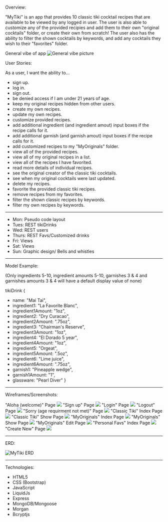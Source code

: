 Overview:

"MyTiki" is an app that provides 10 classic tiki cocktail recipes that are available to be viewed by any logged in user. The user is also able to customize any of the provided recipies and add them to their own "original cocktails" folder, or create their own from scratch! The user also has the ability to filter the shown cocktails by keywords, and add any cocktails they wish to their "favorites" folder. 


General vibe of app
![General vibe picture](/tikiappwireframes/WireframesTIKIApp-Copy%20of%20Aloha.drawio.png)


User Stories:

As a user, I want the ability to... 
  - sign up.
  - log in.  
  - sign out. 
  - be denied access if I am under 21 years of age.
  - keep my original recipes hidden from other users.
  - create my own recipes. 
  - update my own recipes.
  - customize provided recipes.
  - add additional ingredient (and ingredient amout) input boxes if the recipe calls for it.
  - add additional garnish (and garnish amout) input boxes if the recipe calls for it.
  - add customized recipes to my "MyOriginals" folder.
  - view all of the provided recipes. 
  - view all of my original recipes in a list. 
  - view all of the recipes I have favorited.
  - read more details of individual recipes. 
  - see the original creator of the classic tiki cocktails.
  - see when my original cocktails were last updated.
  - delete my recipes.  
  - favorite the provided classic tiki recipes.  
  - remove recipes from my favorites.
  - filter the shown classic recipes by keywords.
  - filter my own recipes by keywords.
------------------------------------------------------------------
  - Mon: Pseudo code layout
  - Tues: REST tikiDrinks
  - Wed: REST users
  - Thurs: REST Favs/Customized drinks
  - Fri: Views
  - Sat: Views
  - Sun: Graphic design/ Bells and whistles

------------------------------------------------------------------
Model Example:

(Only ingredients 5-10, ingredient amounts 5-10, garnishes 3 & 4 and garnishes amounts 3 & 4 will have a default display value of none)

tikiDrink {
- name: "Mai Tai",
- ingredient1: "La Favorite Blanc",
- ingredient1Amount: "1oz",
- ingredient2: "Dry Curacao",
- ingredient2Amount: ".75oz",
- ingredient3: "Chairman's Reserve",
- ingredient3Amount: "1oz",
- ingredient4: "El Dorado 5 year",
- ingredient4Amount: "1oz",
- ingredient5: "Orgeat",
- ingredient5Amount: ".5oz",
- ingredient6: "Lime juice",
- ingredient6Amount: ".75oz",
- garnish1: "Pineapple wedge",
- garnish1Amount: "1",
- glassware: "Pearl Diver"
}
----------------------------------------------------------------

  Wireframes/Screenshots:

  "Aloha (welcome)" Page
  ![](/tikiappwireframes/AlohaOG.png)
  "Sign up" Page
  ![](/tikiappwireframes/WireframesTIKIAppSignup.png)
  "Login" Page
  ![](/tikiappwireframes/WireframesTIKIAppLogin.png)
  "Logout" Page
  ![](/tikiappwireframes/WireframesTIKIAppLogout.png)
  "Sorry (age requirment not met)" Page
  ![](/tikiappwireframes/WireframesTIKIAppSorry.png)
  "Classic Tiki" Index Page
  ![](/tikiappwireframes/WireframesTIKIAppClassicsIndex1.png)
  "Classic Tiki" Show Page
  ![](/tikiappwireframes/WireframesTIKIAppClassicsShow.png)
  "MyOriginals" Index Page
  ![](/tikiappwireframes/WireframesTIKIApp-MyOriginals%20Index.drawio.png)
  "MyOriginals" Show Page
  ![](/tikiappwireframes/WireframesTIKIAppMyOriginalsShow.png)
  "MyOriginals" Edit Page
  ![](/tikiappwireframes/WireframesTIKIAppMyOriginalsEdit.png)
  "Personal Favs" Index Page
  ![](/tikiappwireframes/WireframesTIKIAppPersonalFavsIndex1.png)
  "Create New" Page
  ![](/tikiappwireframes/WireframesTIKIAppNewCreation.png)

-------------------------------------------------------------------

  ERD:

  ![MyTiki ERD](/tikiappwireframes/TikiAppERD2.png)

------------------------------------------------------------------
  Technologies:

- HTML5
- CSS (Bootstrap)
- JavaScript
- LiquidJs
- Express
- MongoDB/Mongoose
- Morgan
- Bcryptjs